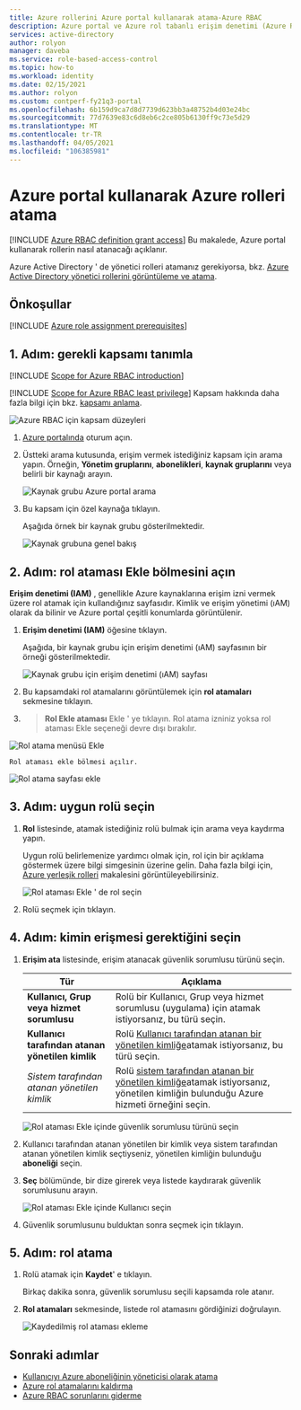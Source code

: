 ```yaml
---
title: Azure rollerini Azure portal kullanarak atama-Azure RBAC
description: Azure portal ve Azure rol tabanlı erişim denetimi (Azure RBAC) kullanarak kullanıcılar, gruplar, hizmet sorumluları veya yönetilen kimlikler için Azure kaynaklarına nasıl erişim sağlayacağınızı öğrenin.
services: active-directory
author: rolyon
manager: daveba
ms.service: role-based-access-control
ms.topic: how-to
ms.workload: identity
ms.date: 02/15/2021
ms.author: rolyon
ms.custom: contperf-fy21q3-portal
ms.openlocfilehash: 6b159d9ca7d8d7739d623bb3a48752b4d03e24bc
ms.sourcegitcommit: 77d7639e83c6d8eb6c2ce805b6130ff9c73e5d29
ms.translationtype: MT
ms.contentlocale: tr-TR
ms.lasthandoff: 04/05/2021
ms.locfileid: "106385981"
---
```

# <a name="assign-azure-roles-using-the-azure-portal"></a>Azure portal kullanarak Azure rolleri atama

[!INCLUDE [Azure RBAC definition grant access](../../includes/role-based-access-control/definition-grant.md)] Bu makalede, Azure portal kullanarak rollerin nasıl atanacağı açıklanır.

Azure Active Directory ' de yönetici rolleri atamanız gerekiyorsa, bkz. [Azure Active Directory yönetici rollerini görüntüleme ve atama](../active-directory/roles/manage-roles-portal.md).

## <a name="prerequisites"></a>Önkoşullar

[!INCLUDE [Azure role assignment prerequisites](../../includes/role-based-access-control/prerequisites-role-assignments.md)]

## <a name="step-1-identify-the-needed-scope"></a>1. Adım: gerekli kapsamı tanımla

[!INCLUDE [Scope for Azure RBAC introduction](../../includes/role-based-access-control/scope-intro.md)]

[!INCLUDE [Scope for Azure RBAC least privilege](../../includes/role-based-access-control/scope-least.md)] Kapsam hakkında daha fazla bilgi için bkz. [kapsamı anlama](scope-overview.md).

![Azure RBAC için kapsam düzeyleri](../../includes/role-based-access-control/media/scope-levels.png)

1. [Azure portalında](https://portal.azure.com) oturum açın.

1. Üstteki arama kutusunda, erişim vermek istediğiniz kapsam için arama yapın. Örneğin, **Yönetim gruplarını**, **abonelikleri**, **kaynak gruplarını** veya belirli bir kaynağı arayın.

    ![Kaynak grubu Azure portal arama](./media/shared/rg-portal-search.png)

1. Bu kapsam için özel kaynağa tıklayın.

    Aşağıda örnek bir kaynak grubu gösterilmektedir.

    ![Kaynak grubuna genel bakış](./media/shared/rg-overview.png)

## <a name="step-2-open-the-add-role-assignment-pane"></a>2. Adım: rol ataması Ekle bölmesini açın

**Erişim denetimi (IAM)** , genellikle Azure kaynaklarına erişim izni vermek üzere rol atamak için kullandığınız sayfasıdır. Kimlik ve erişim yönetimi (ıAM) olarak da bilinir ve Azure portal çeşitli konumlarda görüntülenir.

1. **Erişim denetimi (IAM)** öğesine tıklayın.

    Aşağıda, bir kaynak grubu için erişim denetimi (ıAM) sayfasının bir örneği gösterilmektedir.

    ![Kaynak grubu için erişim denetimi (ıAM) sayfası](./media/shared/rg-access-control.png)

1. Bu kapsamdaki rol atamalarını görüntülemek için **rol atamaları** sekmesine tıklayın.

1.   >  **Rol Ekle ataması** Ekle ' ye tıklayın.
   Rol atama izniniz yoksa rol ataması Ekle seçeneği devre dışı bırakılır.

   ![Rol atama menüsü Ekle](./media/shared/add-role-assignment-menu.png)

    Rol ataması ekle bölmesi açılır.

   ![Rol atama sayfası ekle](../../includes/role-based-access-control/media/add-role-assignment-page.png)

## <a name="step-3-select-the-appropriate-role"></a>3. Adım: uygun rolü seçin

1. **Rol** listesinde, atamak istediğiniz rolü bulmak için arama veya kaydırma yapın.

    Uygun rolü belirlemenize yardımcı olmak için, rol için bir açıklama göstermek üzere bilgi simgesinin üzerine gelin. Daha fazla bilgi için, [Azure yerleşik rolleri](built-in-roles.md) makalesini görüntüleyebilirsiniz.

   ![Rol ataması Ekle ' de rol seçin](./media/role-assignments-portal/add-role-assignment-role.png)

1. Rolü seçmek için tıklayın.

## <a name="step-4-select-who-needs-access"></a>4. Adım: kimin erişmesi gerektiğini seçin

1. **Erişim ata** listesinde, erişim atanacak güvenlik sorumlusu türünü seçin.

    | Tür | Açıklama |
    | --- | --- |
    | **Kullanıcı, Grup veya hizmet sorumlusu** | Rolü bir Kullanıcı, Grup veya hizmet sorumlusu (uygulama) için atamak istiyorsanız, bu türü seçin. |
    | **Kullanıcı tarafından atanan yönetilen kimlik** | Rolü [Kullanıcı tarafından atanan bir yönetilen kimliğe](../active-directory/managed-identities-azure-resources/overview.md)atamak istiyorsanız, bu türü seçin. |
    | *Sistem tarafından atanan yönetilen kimlik* | Rolü [sistem tarafından atanan bir yönetilen kimliğe](../active-directory/managed-identities-azure-resources/overview.md)atamak istiyorsanız, yönetilen kimliğin bulunduğu Azure hizmeti örneğini seçin. |

   ![Rol ataması Ekle içinde güvenlik sorumlusu türünü seçin](./media/role-assignments-portal/add-role-assignment-type.png)

1. Kullanıcı tarafından atanan yönetilen bir kimlik veya sistem tarafından atanan yönetilen kimlik seçtiyseniz, yönetilen kimliğin bulunduğu **aboneliği** seçin.

1. **Seç** bölümünde, bir dize girerek veya listede kaydırarak güvenlik sorumlusunu arayın.

   ![Rol ataması Ekle içinde Kullanıcı seçin](./media/role-assignments-portal/add-role-assignment-user.png)

1. Güvenlik sorumlusunu bulduktan sonra seçmek için tıklayın.

## <a name="step-5-assign-role"></a>5. Adım: rol atama

1. Rolü atamak için **Kaydet**' e tıklayın.

   Birkaç dakika sonra, güvenlik sorumlusu seçili kapsamda role atanır.

1. **Rol atamaları** sekmesinde, listede rol atamasını gördiğinizi doğrulayın.

    ![Kaydedilmiş rol ataması ekleme](./media/role-assignments-portal/rg-role-assignments.png)

## <a name="next-steps"></a>Sonraki adımlar

- [Kullanıcıyı Azure aboneliğinin yöneticisi olarak atama](role-assignments-portal-subscription-admin.md)
- [Azure rol atamalarını kaldırma](role-assignments-remove.md)
- [Azure RBAC sorunlarını giderme](troubleshooting.md)
